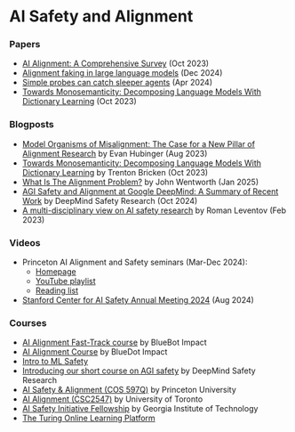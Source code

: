 # AI Safety and Alignment

### Papers

* [AI Alignment: A Comprehensive Survey](https://arxiv.org/abs/2310.19852) (Oct 2023)
* [Alignment faking in large language models](https://www.anthropic.com/research/alignment-faking) (Dec 2024)
* [Simple probes can catch sleeper agents](https://www.anthropic.com/research/probes-catch-sleeper-agents) (Apr 2024)
* [Towards Monosemanticity: Decomposing Language Models With Dictionary Learning](https://transformer-circuits.pub/2023/monosemantic-features/index.html) (Oct 2023)

### Blogposts

* [Model Organisms of Misalignment: The Case for a New Pillar of Alignment Research](https://www.lesswrong.com/posts/ChDH335ckdvpxXaXX/model-organisms-of-misalignment-the-case-for-a-new-pillar-of-1) by Evan Hubinger (Aug 2023)
* [Towards Monosemanticity: Decomposing Language Models With Dictionary Learning](https://transformer-circuits.pub/2023/monosemantic-features/index.html) by Trenton Bricken (Oct 2023)
* [What Is The Alignment Problem?](https://www.lesswrong.com/posts/dHNKtQ3vTBxTfTPxu/what-is-the-alignment-problem) by John Wentworth (Jan 2025)
* [AGI Safety and Alignment at Google DeepMind: A Summary of Recent Work](https://deepmindsafetyresearch.medium.com/agi-safety-and-alignment-at-google-deepmind-a-summary-of-recent-work-8e600aca582a) by DeepMind Safety Research (Oct 2024)
* [A multi-disciplinary view on AI safety research](https://www.alignmentforum.org/posts/opE6L8jBTTNAyaDbB/a-multi-disciplinary-view-on-ai-safety-research) by Roman Leventov (Feb 2023)

### Videos

* Princeton AI Alignment and Safety seminars (Mar-Dec 2024):
  * [Homepage](https://pli.princeton.edu/events/princeton-ai-alignment-and-safety-seminar)
  * [YouTube playlist](https://www.youtube.com/playlist?list=PLWRU-w8UhT6jNg64UfBB0VtlvI4Upe914)
  * [Reading list](https://docs.google.com/spreadsheets/d/1xaPjEsWBnlBI2maz6k64z11A99USU7ahaC2V615FGjQ/edit?gid=848424154#gid=848424154)
* [Stanford Center for AI Safety Annual Meeting 2024](https://www.cs.stanford.edu/events/affiliates-events/stanford-center-ai-safety-annual-meeting-2024) (Aug 2024)

### Courses

* [AI Alignment Fast-Track course](https://course.aisafetyfundamentals.com/alignment-fast-track) by BlueBot Impact
* [AI Alignment Course](https://course.aisafetyfundamentals.com/alignment) by BlueDot Impact
* [Intro to ML Safety](https://course.mlsafety.org)
* [Introducing our short course on AGI safety](https://deepmindsafetyresearch.medium.com/introducing-our-short-course-on-agi-safety-1072adb7912c) by DeepMind Safety Research
* [AI Safety &amp; Alignment (COS 597Q)](https://sites.google.com/view/cos598aisafety/) by Princeton University
* [AI Alignment (CSC2547)](https://alignment-w2024.notion.site/CSC2547-AI-Alignment-b44359978f3a4a8f95c90adb0a6e7d53) by University of Toronto
* [AI Safety Initiative Fellowship](https://docs.google.com/document/d/1BAw0oX4eyVBXvz_58MeAINmZqonIjHdrsXq9KX1_JFo) by Georgia Institute of Technology
* [The Turing Online Learning Platform](https://www.turing.ac.uk/courses?utm_source=LinkedIn&utm_medium=Text_link&utm_campaign=Turing-Online-Learning-Platform)
